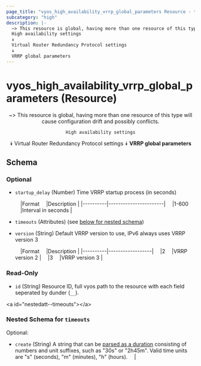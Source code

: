 ```yaml
---
page_title: "vyos_high_availability_vrrp_global_parameters Resource - terraform-provider-vyos"
subcategory: "high"
description: |-
  ~> This resource is global, having more than one resource of this type will cause configuration drift and possibly conflicts.
  High availability settings
  ⯯
  Virtual Router Redundancy Protocol settings
  ⯯
  VRRP global parameters
---
```


# vyos_high_availability_vrrp_global_parameters (Resource)
<center>

~> This resource is global, having more than one resource of this type will cause configuration drift and possibly conflicts.

	High availability settings
⯯
Virtual Router Redundancy Protocol settings
⯯
**VRRP global parameters**


</center>

## Schema

### Optional

- `startup_delay` (Number) Time VRRP startup process (in seconds)

    &emsp;|Format  &emsp;|Description          |
    |----------|-----------------------|
    &emsp;|1-600   &emsp;|Interval in seconds  |
- `timeouts` (Attributes) (see [below for nested schema](#nestedatt--timeouts))
- `version` (String) Default VRRP version to use, IPv6 always uses VRRP version 3

    &emsp;|Format  &emsp;|Description     |
    |----------|------------------|
    &emsp;|2       &emsp;|VRRP version 2  |
    &emsp;|3       &emsp;|VRRP version 3  |

### Read-Only

- `id` (String) Resource ID, full vyos path to the resource with each field seperated by dunder (`__`).

&lt;a id=&#34;nestedatt--timeouts&#34;&gt;&lt;/a&gt;
### Nested Schema for `timeouts`

Optional:

- `create` (String) A string that can be [parsed as a duration](https://pkg.go.dev/time#ParseDuration) consisting of numbers and unit suffixes, such as &#34;30s&#34; or &#34;2h45m&#34;. Valid time units are &#34;s&#34; (seconds), &#34;m&#34; (minutes), &#34;h&#34; (hours).  &emsp;|
